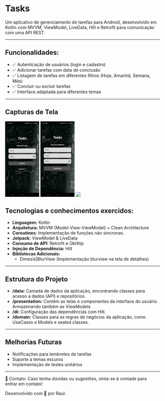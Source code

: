 # Tasks

Um aplicativo de gerenciamento de tarefas para Android, desenvolvido em Kotlin com MVVM, ViewModel, LiveData, Hilt e Retrofit para comunicação com uma API REST.

---

## Funcionalidades:
- ✅ Autenticação de usuários (login e cadastro)
- ✅ Adicionar tarefas com data de conclusão
- ✅ Listagem de tarefas em diferentes filtros (Hoje, Amanhã, Semana, Mês)
- ✅ Concluir ou excluir tarefas
- ✅ Interface adaptada para diferentes temas

---

## Capturas de Tela
<p>
<img src="screenshots/screenshot_1.png" width="22%">
<img src="screenshots/screenshot_2.png" width="22%">
<img src="screenshots/screenrecording.gif" width="22%">
</p>

## Tecnologias e conhecimentos exercidos:
- **Linguagem:** Kotlin
- **Arquitetura:** MVVM (Model-View-ViewModel) + Clean Architecture
- **Coroutines**: Implementação de funções não sincronas.
- **Jetpack:** ViewModel & LiveData
- **Consumo de API:** Retrofit e OkHttp
- **Injeção de Dependência:** Hilt
- **Bibliotecas Adicionais:**
  - Dimezis|BlurView (Implementação blurview na tela de detalhes)
---

## Estrutura do Projeto

- **/data:** Camada de dados da aplicação, encontrando classes para acesso a dados (API) e repositórios.
- **/presentation:** Contém as telas e componentes da interface do usuário. Armazenando também as ViewModels
- **/di:** Configuração das dependências com Hilt.
- **/domain:** Classes para as regras de negócios da aplicação, como UseCases e Models e sealed classes.

---
## Melhorias Futuras

- Notificações para lembretes de tarefas
- Suporte a temas escuros
- Implementação de testes unitários

---

📧 Contato: Caso tenha dúvidas ou sugestões, sinta-se à vontade para entrar em contato!

Desenvolvido com 💙 por Raul.
